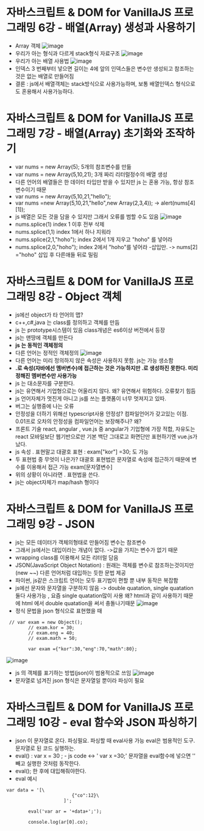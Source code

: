 # 자바스크립트 & DOM for VanillaJS 프로그래밍 6강 - 배열(Array) 생성과 사용하기
* Array 객체 
![image](https://github.com/resti999/TIL/assets/40667871/926d3723-1b29-451c-a8b9-5cbe79e47ca3)
* 우리가 아는 형식과 다르게 stack형식 자료구조
![image](https://github.com/resti999/TIL/assets/40667871/466dc6d2-db1c-4851-b26e-72760051ff42)
* 우리가 아는 배열 사용법
![image](https://github.com/resti999/TIL/assets/40667871/bf95ceea-5d95-4775-85ff-8b67a27306b1)
* 인덱스 3 번째부터 넣으면 길이는 4에  앞의 인덱스들은 변수만 생성되고 참조하는 것은 없는 배열로 만들어짐
* 결론 : js에서 배열객체는 stack방식으로 사용가능하며, 보통 배열인덱스 형식으로도 혼용해서 사용가능하다.

#  자바스크립트 & DOM for VanillaJS 프로그래밍 7강 - 배열(Array) 초기화와 조작하기
* var nums = new Array(5); 5개의 참조변수를 만듦
* var nums = new Array(5,10,21);  3개 짜리 리터럴정수의 배열 생성
* 다른 언어의 배열들은 한 데이터 타입만 받을 수 있지만 js 는 혼용 가능,  항상 참조변수이기 때문
* var nums = new Array(5,10,21,"hello");
* var nums =new Array(5,10,21,"hello",new Array(2,3,4)); -> alert(nums[4][1]);
* js 배열은 모든 것을 담을 수 있지만 그래서 오류를 범할 수도 있음
![image](https://github.com/resti999/TIL/assets/40667871/20acfeeb-2ff6-427b-9268-5a5ca5045b2d)
* nums.splice(1) index 1 이후 전부 삭제
* nums.splice(1,1) index 1에서 하나 지워라
* nums.splice(2,1,"hoho");   index 2에서 1개 지우고 "hoho" 를 넣어라
* nums.splice(2,0,"hoho");   index 2에서 "hoho"를 넣어라  -삽입만.   -> nums[2] ="hoho" 삽입 후 다른애들 뒤로 밀림

# 자바스크립트 & DOM for VanillaJS 프로그래밍 8강 - Object 객체
* js에선 object가 타 언어의 맵?
* c++,c#,java 는 class를 정의하고  객체를 만듬
* js 는 prototype시스템이 있음  class개념은 es6이상 버전에서 등장
* js는 맨땅에 객체를 만든다
* **js 는 동적인 객체정의**
* 다른 언어는 정적인 객체정의
![image](https://github.com/resti999/TIL/assets/40667871/cb9accdd-0bdd-4621-b3eb-d1a768763ec4)
* 다른 언어는 미리 정의하지 않은 속성은 사용하지 못함. js는 가능 생소함
* **.로 속성(자바에선 멤버변수)에 접근하는 것은 가능하지만   .로 생성하진 못한다. 미리 정해진 멤버변수만 사용가능**
*  js 는 대소문자를 구분한다.
*  js는 유연해서 기업형으로는 어울리지 않다. 왜? 유연해서 위험하다. 오류찾기 힘듬
*  js 언어자체가 멋진게 아니고 js를 쓰는 플랫폼이 너무 멋져지고 있따.
* 버그는 실행중에 나는 오류
* 안정성을 더하기 위해선 typescript사용 안정성? 컴파일언어가 갖고있는 이점. 0.01프로 오차의 안정성을 컴파일언어는 보장해주나? 왜?
* 프론트 기술 react, angular , vue.js  중 angular가 기업형에 가장 적합, 자유도는 react  모바일보단 웹기반으로만 기본 백단 그대로고 화면단만 표현하기엔 vue.js가 났다. 
* js 속성 . 표현말고 대괄호 표현   :    exam["kor"] =30; 도 가능
* 두 표현법 중 무엇이 나은가? 대괄호 표현법은 문자열로 속성에 접근하기 때문에 변수를 이용해서 접근 가능     exam[문자열변수]
* 위의 상황이 아니라면  . 표현법을 쓴다.
* js는 object자체가 map/hash 형이다

# 자바스크립트 & DOM for VanillaJS 프로그래밍 9강 - JSON
* js는 모든 데이터가 객체의형태로 만들어짐 변수는 참조변수
* 그래서 js에서는 대입이라는 개념이 없다. ->값을 가지는 변수가 없기 때문
* wrapping class를 이용해서 모든 리터럴 담음
* JSON(JavaScript Object Notation)  : 원래는 객체를 변수로 참조하는것이지만(new \~~) 다른 언어처럼 대입하는 듯한 문법 제공
* 파이썬, js같은 스크립트 언어는 모두 표기법이 편할 뿐 내부 동작은 복잡함
* js에선 문자와 문자열을 구분하지 않음 -> double quatation, single quatation 둘다 사용가능 , 요즘 single quatation많이 사용 왜? html과 같이 사용하기 때문에 html 에서 double quatation을 써서 충돌나기때문
![image](https://github.com/resti999/TIL/assets/40667871/50615eac-a8c5-4adc-956d-11611ce90d04)
* 정식 문법을 json 형식으로 표현했을 때
```
 // var exam = new Object();
        // exam.kor = 30;
        // exam.eng = 40;
        // exam.math = 50;

        var exam ={"kor":30,"eng":70,"math":80};
```
![image](https://github.com/resti999/TIL/assets/40667871/cd81efe0-2400-4ef9-94aa-9055f31e98b9)
* js 의 객체를 표기하는 방법(json)이 범용적으로 쓰임
![image](https://github.com/resti999/TIL/assets/40667871/ce9c6042-cba9-4052-98aa-60f6d51f5b8b)
* 문자열로 넘겨진 json 형식은 문자열일 뿐이라     파싱이 필요

# 자바스크립트 & DOM for VanillaJS 프로그래밍 10강 - eval 함수와 JSON 파싱하기
* json 이 문자열로 온다. 파싱필요. 파싱할 때  eval사용 가능 eval은 범용적인 도구. 문자열로 된 코드 실행하는.
* eval() : var x = 30 ;  - js code <->        ' var x =30;' 문자열을  eval함수에 넣으면 '' 빼고 실행한 것처럼 동작한다.
* eval(); 한 후에 대입해줘야한다.
* eval 예시
```
var data = '[\
                        {"co":12}\
                     ]';

        eval('var ar = '+data+';');

        console.log(ar[0].co);
```
